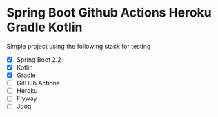 # Spring Boot Github Actions Heroku Gradle Kotlin
Simple project using the following stack for testing
- [X] Spring Boot 2.2
- [X] Kotlin
- [X] Gradle
- [ ] GitHub Actions
- [ ] Heroku
- [ ] Flyway
- [ ] Jooq